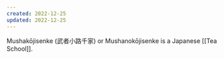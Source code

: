 ```yaml
---
created: 2022-12-25
updated: 2022-12-25
---
```

Mushakōjisenke (武者小路千家) or Mushanokōjisenke is a Japanese [[Tea School]]. 
